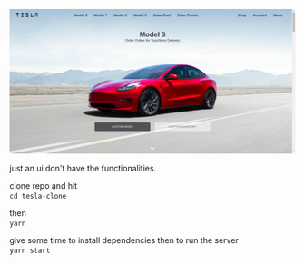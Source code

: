 ![](public/app.png)

just an ui don't have the functionalities.

clone repo and hit  
`cd tesla-clone`

then  
`yarn`

give some time to install dependencies then to run the server  
`yarn start`
